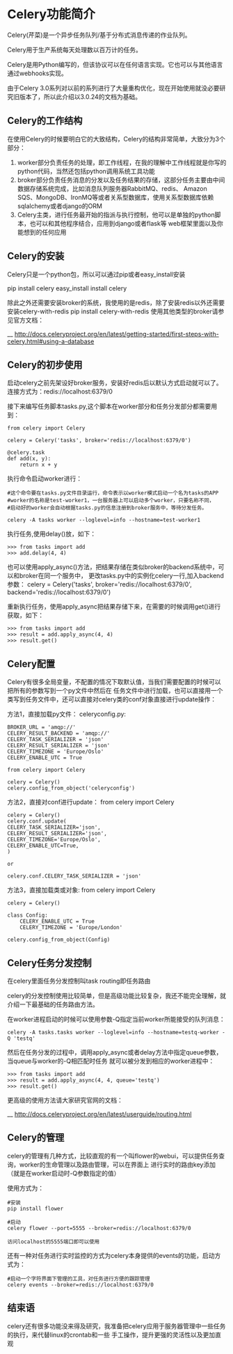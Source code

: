 Celery功能简介
======================

Celery(芹菜)是一个异步任务队列/基于分布式消息传递的作业队列。

Celery用于生产系统每天处理数以百万计的任务。

Celery是用Python编写的，但该协议可以在任何语言实现。它也可以与其他语言通过webhooks实现。

由于Celery 3.0系列对以前的系列进行了大量重构优化，现在开始使用就没必要研究旧版本了，所以此介绍以3.0.24的文档为基础。

Celery的工作结构
----------------------
在使用Celery的时候要明白它的大致结构，Celery的结构非常简单，大致分为3个部分：

1. worker部分负责任务的处理，即工作线程，在我的理解中工作线程就是你写的python代码，当然还包括python调用系统工具功能
2. broker部分负责任务消息的分发以及任务结果的存储，这部分任务主要由中间数据存储系统完成，比如消息队列服务器RabbitMQ、redis、
   Amazon SQS、MongoDB、IronMQ等或者关系型数据库，使用关系型数据库依赖sqlalchemy或者django的ORM
3. Celery主类，进行任务最开始的指派与执行控制，他可以是单独的python脚本，也可以和其他程序结合，应用到django或者flask等
   web框架里面以及你能想到的任何应用

Celery的安装
----------------------
Celery只是一个python包，所以可以通过pip或者easy_install安装

pip install celery
easy_install install celery

除此之外还需要安装broker的系统，我使用的是redis，除了安装redis以外还需要安装celery-with-redis
pip install celery-with-redis
使用其他类型的broker请参见官方文档：

__ http://docs.celeryproject.org/en/latest/getting-started/first-steps-with-celery.html#using-a-database

Celery的初步使用
----------------------
启动celery之前先架设好broker服务，安装好redis后以默认方式启动就可以了。
连接方式为：redis://localhost:6379/0

接下来编写任务脚本tasks.py,这个脚本在worker部分和任务分发部分都需要用到：

    from celery import Celery

    celery = Celery('tasks', broker='redis://localhost:6379/0')

    @celery.task
    def add(x, y):
        return x + y

执行命令启动worker进行：

    #这个命令要在tasks.py文件目录运行，命令表示以worker模式启动一个名为tasks的APP
    #worker的名称是test-worker1，一台服务器上可以启动多个worker，只要名称不同，
    #启动好的worker会自动根据tasks.py的信息注册到broker服务中，等待分发任务。

    celery -A tasks worker --loglevel=info --hostname=test-worker1

执行任务,使用delay()放，如下：

    >>> from tasks import add
    >>> add.delay(4, 4)

也可以使用apply_async()方法，把结果存储在类似broker的backend系统中，可以和broker在同一个服务中，
更改tasks.py中的实例化celery一行,加入backend参数：
    celery = Celery('tasks', broker='redis://localhost:6379/0', backend='redis://localhost:6379/0')

重新执行任务，使用apply_async把结果存储下来，在需要的时候调用get()进行获取，如下：

    >>> from tasks import add
    >>> result = add.apply_async(4, 4)
    >>> result.get()

Celery配置
------------------------
Celery有很多全局变量，不配置的情况下取默认值，当我们需要配置的时候可以把所有的参数写到一个py文件中然后在
任务文件中进行加载，也可以直接用一个类写到任务文件中，还可以直接对celery类的conf对象直接进行update操作：

方法1，直接加载py文件：
    celeryconfig.py:

    BROKER_URL = 'amqp://'
    CELERY_RESULT_BACKEND = 'amqp://'
    CELERY_TASK_SERIALIZER = 'json'
    CELERY_RESULT_SERIALIZER = 'json'
    CELERY_TIMEZONE = 'Europe/Oslo'
    CELERY_ENABLE_UTC = True

    from celery import Celery

    celery = Celery()
    celery.config_from_object('celeryconfig')

方法2，直接对conf进行update：
    from celery import Celery

    celery = Celery()
    celery.conf.update(
    CELERY_TASK_SERIALIZER='json',
    CELERY_RESULT_SERIALIZER='json',
    CELERY_TIMEZONE='Europe/Oslo',
    CELERY_ENABLE_UTC=True,
    )

    or

    celery.conf.CELERY_TASK_SERIALIZER = 'json'

方法3，直接加载类或对象:
    from celery import Celery

    celery = Celery()

    class Config:
        CELERY_ENABLE_UTC = True
        CELERY_TIMEZONE = 'Europe/London'

    celery.config_from_object(Config)

Celery任务分发控制
-----------------------------
在celery里面任务分发控制叫task routing即任务路由

celery的分发控制使用比较简单，但是高级功能比较复杂，我还不能完全理解，就介绍一下最基础的任务路由方法。

在worker进程启动的时候可以使用参数-Q指定当前worker所能接受的队列消息：

    celery -A tasks.tasks worker --loglevel=info --hostname=testq-worker -Q 'testq'

然后在任务分发的过程中，调用apply_async或者delay方法中指定queue参数，当queue与worker的-Q相匹配时任务
就可以被分发到相应的worker进程中：

    >>> from tasks import add
    >>> result = add.apply_async(4, 4, queue='testq')
    >>> result.get()

更高级的使用方法请大家研究官网的文档：

__ http://docs.celeryproject.org/en/latest/userguide/routing.html


Celery的管理
-------------------

celery的管理有几种方式，比较直观的有一个叫flower的webui，可以提供任务查询，worker的生命管理以及路由管理，可以在界面上
进行实时的路由key添加（就是在worker启动时-Q参数指定的值）

使用方式为：

    #安装
    pip install flower

    #启动
    celery flower --port=5555 --broker=redis://localhost:6379/0

    访问localhost的5555端口即可以使用

还有一种对任务进行实时监控的方式为celery本身提供的events的功能，启动方式为：

    #启动一个字符界面下管理的工具，对任务进行方便的跟踪管理
    celery events --broker=redis://localhost:6379/0


结束语
-------------------
celery还有很多功能没来得及研究，我准备把celery应用于服务器管理中一些任务的执行，来代替linux的crontab和一些
手工操作，提升更强的灵活性以及更加直观